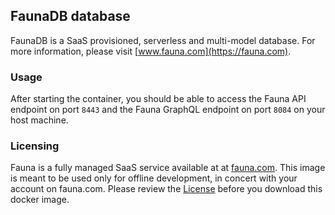 ## FaunaDB database
FaunaDB is a SaaS provisioned, serverless and multi-model database. For more information, please visit [www.fauna.com](https://fauna.com).

### Usage
After starting the container, you should be able to access the Fauna API endpoint on port `8443` and the Fauna GraphQL endpoint on port `8084` on your host machine.

### Licensing
Fauna is a fully managed SaaS service available at at [fauna.com](https://fauna.com). This image is meant to be used only for offline development, in concert with your account on fauna.com. Please review the [License](https://www2.fauna.com/terms) before you download this docker image.